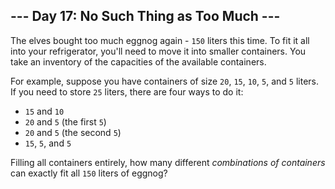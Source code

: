 ## \-\-- Day 17: No Such Thing as Too Much \-\--

The elves bought too much eggnog again - `150` liters this time. To fit
it all into your refrigerator, you\'ll need to move it into smaller
containers. You take an inventory of the capacities of the available
containers.

For example, suppose you have containers of size `20`, `15`, `10`, `5`,
and `5` liters. If you need to store `25` liters, there are four ways to
do it:

-   `15` and `10`
-   `20` and `5` (the first `5`)
-   `20` and `5` (the second `5`)
-   `15`, `5`, and `5`

Filling all containers entirely, how many different *combinations of
containers* can exactly fit all `150` liters of eggnog?
